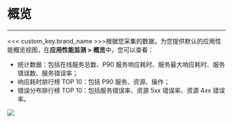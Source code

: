 # 概览
---

<<< custom_key.brand_name >>>根据您采集的数据，为您提供默认的应用性能概览视图，在**应用性能监测 > 概览**中，您可以查看：

- 统计数据：包括在线服务总数、P90 服务响应耗时、服务最大响应耗时、服务错误数、服务错误率；
- 响应耗时排行榜 TOP 10：包括 P90 服务、资源、操作；
- 错误分布排行榜 TOP 10：包括服务错误率、资源 5xx 错误率、资源 4xx 错误率。

![](img/1.apm_4.png)
